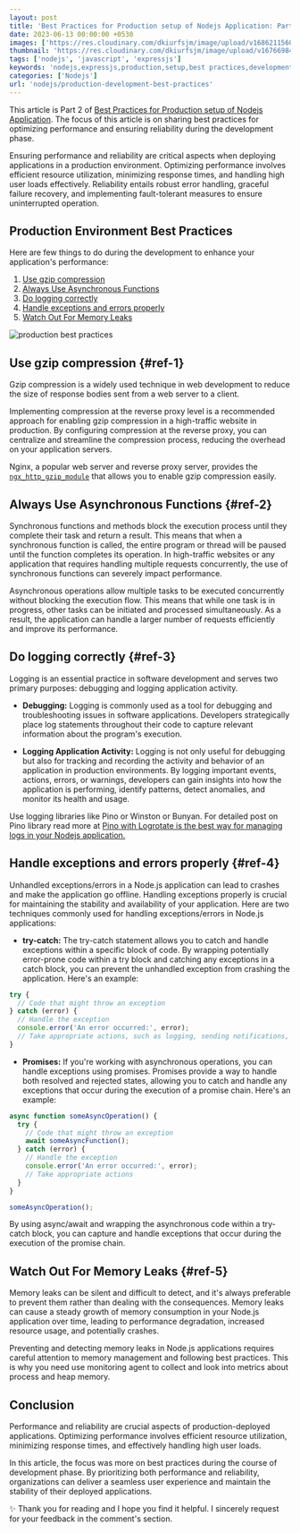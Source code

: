 ```yaml
---
layout: post
title: 'Best Practices for Production setup of Nodejs Application: Part II'
date: 2023-06-13 00:00:00 +0530
images: ['https://res.cloudinary.com/dkiurfsjm/image/upload/v1686211560/pexels-kevin-ku-577585_oi0vaa.jpg']
thumbnail: 'https://res.cloudinary.com/dkiurfsjm/image/upload/v1676698473/nodejs_dark_cjoudy.png'
tags: ['nodejs', 'javascript', 'expressjs']
keywords: 'nodejs,expressjs,production,setup,best practices,development'
categories: ['Nodejs']
url: 'nodejs/production-development-best-practices'
---
```


This article is Part 2 of [Best Practices for Production setup of Nodejs Application](https://techinsights.manisuec.com/nodejs/production-setup-best-practices/). The focus of this article is on sharing best practices for optimizing performance and ensuring reliability during the development phase.

Ensuring performance and reliability are critical aspects when deploying applications in a production environment. Optimizing performance involves efficient resource utilization, minimizing response times, and handling high user loads effectively. Reliability entails robust error handling, graceful failure recovery, and implementing fault-tolerant measures to ensure uninterrupted operation.

## Production Environment Best Practices

Here are few things to do during the development to enhance your application's performance:

1. [Use gzip compression](#ref-1)
2. [Always Use Asynchronous Functions](#ref-2)
3. [Do logging correctly](#ref-3)
4. [Handle exceptions and errors properly](#ref-4)
5. [Watch Out For Memory Leaks](#ref-5)


![production best practices](https://res.cloudinary.com/dkiurfsjm/image/upload/v1686211560/pexels-kevin-ku-577585_oi0vaa.jpg)

## Use gzip compression {#ref-1}

Gzip compression is a widely used technique in web development to reduce the size of response bodies sent from a web server to a client.

Implementing compression at the reverse proxy level is a recommended approach for enabling gzip compression in a high-traffic website in production. By configuring compression at the reverse proxy, you can centralize and streamline the compression process, reducing the overhead on your application servers.

Nginx, a popular web server and reverse proxy server, provides the [`ngx_http_gzip_module`](http://nginx.org/en/docs/http/ngx_http_gzip_module.html) that allows you to enable gzip compression easily. 


## Always Use Asynchronous Functions {#ref-2}

Synchronous functions and methods block the execution process until they complete their task and return a result. This means that when a synchronous function is called, the entire program or thread will be paused until the function completes its operation. In high-traffic websites or any application that requires handling multiple requests concurrently, the use of synchronous functions can severely impact performance.

Asynchronous operations allow multiple tasks to be executed concurrently without blocking the execution flow. This means that while one task is in progress, other tasks can be initiated and processed simultaneously. As a result, the application can handle a larger number of requests efficiently and improve its performance.

## Do logging correctly {#ref-3}

Logging is an essential practice in software development and serves two primary purposes: debugging and logging application activity.

- **Debugging:** Logging is commonly used as a tool for debugging and troubleshooting issues in software applications. Developers strategically place log statements throughout their code to capture relevant information about the program's execution.

- **Logging Application Activity:** Logging is not only useful for debugging but also for tracking and recording the activity and behavior of an application in production environments. By logging important events, actions, errors, or warnings, developers can gain insights into how the application is performing, identify patterns, detect anomalies, and monitor its health and usage.

Use logging libraries like Pino or Winston or Bunyan. For detailed post on Pino library read more at [Pino with Logrotate is the best way for managing logs in your Nodejs application.](https://techinsights.manisuec.com/nodejs/pino-with-logrotate-utility/)

## Handle exceptions and errors properly {#ref-4}

Unhandled exceptions/errors in a Node.js application can lead to crashes and make the application go offline. Handling exceptions properly is crucial for maintaining the stability and availability of your application. Here are two techniques commonly used for handling exceptions/errors in Node.js applications:

- **try-catch:** The try-catch statement allows you to catch and handle exceptions within a specific block of code. By wrapping potentially error-prone code within a try block and catching any exceptions in a catch block, you can prevent the unhandled exception from crashing the application. Here's an example:

```javascript
try {
  // Code that might throw an exception
} catch (error) {
  // Handle the exception
  console.error('An error occurred:', error);
  // Take appropriate actions, such as logging, sending notifications, or gracefully shutting down the application
}
```

- **Promises:** If you're working with asynchronous operations, you can handle exceptions using promises. Promises provide a way to handle both resolved and rejected states, allowing you to catch and handle any exceptions that occur during the execution of a promise chain. Here's an example:

```javascript
async function someAsyncOperation() {
  try {
    // Code that might throw an exception
    await someAsyncFunction();
  } catch (error) {
    // Handle the exception
    console.error('An error occurred:', error);
    // Take appropriate actions
  }
}

someAsyncOperation();
```

By using async/await and wrapping the asynchronous code within a try-catch block, you can capture and handle exceptions that occur during the execution of the promise chain.

## Watch Out For Memory Leaks {#ref-5}

Memory leaks can be silent and difficult to detect, and it's always preferable to prevent them rather than dealing with the consequences. Memory leaks can cause a steady growth of memory consumption in your Node.js application over time, leading to performance degradation, increased resource usage, and potentially crashes.

Preventing and detecting memory leaks in Node.js applications requires careful attention to memory management and following best practices. This is why you need use monitoring agent to collect and look into metrics about process and heap memory.

## Conclusion


Performance and reliability are crucial aspects of production-deployed applications. Optimizing performance involves efficient resource utilization, minimizing response times, and effectively handling high user loads. 

In this article, the focus was more on best practices during the course of development phase. By prioritizing both performance and reliability, organizations can deliver a seamless user experience and maintain the stability of their deployed applications.

✨ Thank you for reading and I hope you find it helpful. I sincerely request for your feedback in the comment's section.

